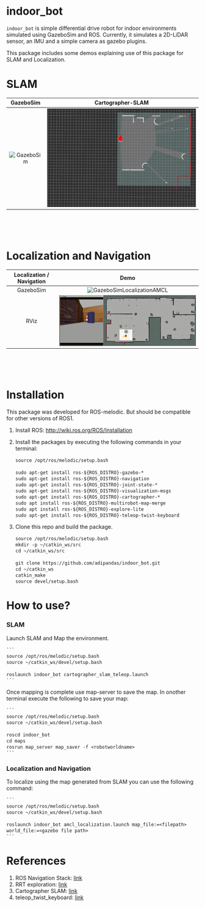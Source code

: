 
[GazeboSim]: media/indoor_bot_cartographer_slam_gazebo.gif "Sample of gazebo sim"
[Rviz]: media/indoor_bot_cartographer_slam_rviz.gif "Sample of rviz"
[GazeboSimLocalizationAMCL]: media/indoor_bot_localization_amcl_gazebo.gif "indoor_bot gazebosim localization using AMCL"
[RVizLocalizationAMCL]: media/indoor_bot_localization_amcl_rviz.gif "indoor_bot rviz localization using AMCL"

# indoor_bot

``indoor_bot`` is simple differential drive robot for indoor environments simulated using GazeboSim and ROS. Currently, it simulates a 2D-LiDAR sensor, an IMU and a simple camera as gazebo plugins.

This package includes some demos explaining use of this package for SLAM and Localization.


# SLAM

GazeboSim |  Cartographer-SLAM
:-------------------------:|:-------------------------:
![GazeboSim][GazeboSim]  |  ![RViz][Rviz]

<br>
<br>
<br>



# Localization and Navigation

Localization / Navigation |  Demo
:-------------------------:|:-------------------------:
 GazeboSim |  ![GazeboSimLocalizationAMCL][GazeboSimLocalizationAMCL]
RViz |  ![RVizLocalizationAMCL][RVizLocalizationAMCL]

<br>
<br>
<br>

# Installation

This package was developed for ROS-melodic. But should be compatible for other versions of ROS1.

1. Install ROS: http://wiki.ros.org/ROS/Installation

2. Install the packages by executing the following commands in your terminal:

    ```
    source /opt/ros/melodic/setup.bash

    sudo apt-get install ros-${ROS_DISTRO}-gazebo-*
    sudo apt-get install ros-${ROS_DISTRO}-navigation
    sudo apt-get install ros-${ROS_DISTRO}-joint-state-*
    sudo apt-get install ros-${ROS_DISTRO}-visualization-msgs
    sudo apt-get install ros-${ROS_DISTRO}-cartographer-*
    sudo apt install ros-${ROS_DISTRO}-multirobot-map-merge 
    sudo apt install ros-${ROS_DISTRO}-explore-lite
    sudo apt-get install ros-${ROS_DISTRO}-teleop-twist-keyboard
    ```

3. Clone this repo and build the package.
    ```
    source /opt/ros/melodic/setup.bash
    mkdir -p ~/catkin_ws/src
    cd ~/catkin_ws/src

    git clone https://github.com/adipandas/indoor_bot.git
    cd ~/catkin_ws
    catkin_make
    source devel/setup.bash
    ```

# How to use?

### SLAM

Launch SLAM and Map the environment.

    ```
    source /opt/ros/melodic/setup.bash
    source ~/catkin_ws/devel/setup.bash

    roslaunch indoor_bot cartographer_slam_teleop.launch
    ```

Once mapping is complete use map-server to save the map. In onother terminal execute the following to save your map:

    ```
    source /opt/ros/melodic/setup.bash
    source ~/catkin_ws/devel/setup.bash

    roscd indoor_bot
    cd maps
    rosrun map_server map_saver -f <robotworldname>
    ```

### Localization and Navigation

To localize using the map generated from SLAM you can use the following command:

    ```
    source /opt/ros/melodic/setup.bash
    source ~/catkin_ws/devel/setup.bash

    roslaunch indoor_bot amcl_localization.launch map_file:=<filepath> world_file:=<gazebo file path>
    ```


# References

1. ROS Navigation Stack: [link](http://wiki.ros.org/navigation)
2. RRT exploration: [link](http://wiki.ros.org/rrt_exploration)
3. Cartographer SLAM: [link](https://google-cartographer-ros.readthedocs.io/)
4. teleop_twist_keyboard: [link](http://wiki.ros.org/teleop_twist_keyboard)
